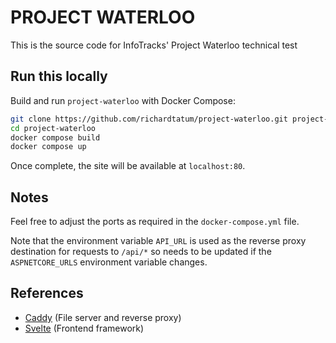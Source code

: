 # PROJECT WATERLOO

This is the source code for InfoTracks' Project Waterloo technical test

## Run this locally

Build and run `project-waterloo` with Docker Compose:

```sh
git clone https://github.com/richardtatum/project-waterloo.git project-waterloo
cd project-waterloo
docker compose build
docker compose up
```

Once complete, the site will be available at `localhost:80`.

## Notes

Feel free to adjust the ports as required in the `docker-compose.yml` file.

Note that the environment variable `API_URL` is used as the reverse proxy destination for requests to `/api/*` so needs to be updated if the `ASPNETCORE_URLS` environment variable changes.

## References

-   [Caddy](https://caddyserver.com/docs/) (File server and reverse proxy)
-   [Svelte](https://svelte.dev/) (Frontend framework)

